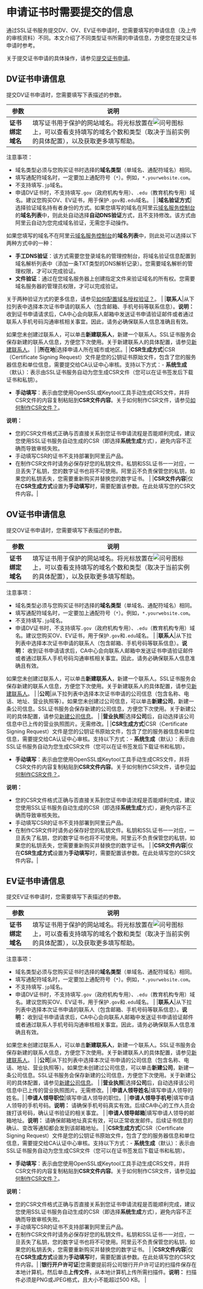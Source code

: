 # 申请证书时需要提交的信息

通过SSL证书服务提交DV、OV、EV证书申请时，您需要填写的申请信息（及上传的审核资料）不同。本文介绍了不同类型证书所需的申请信息，方便您在提交证书申请时参考。

关于提交证书申请的具体操作，请参见[提交证书申请](/intl.zh-CN/证书申请/提交证书申请.md)。

## DV证书申请信息

提交DV证书申请时，您需要填写下表描述的参数。

|参数|说明|
|--|--|
|**证书绑定域名**|填写证书用于保护的网站域名。将光标放置在![问号](https://static-aliyun-doc.oss-accelerate.aliyuncs.com/assets/img/zh-CN/5815070161/p223930.png)图标上，可以查看支持填写的域名个数和类型（取决于当前实例的具体配置），以及获取更多填写帮助。

注意事项：

-   域名类型必须与您购买证书时选择的**域名类型**（单域名、通配符域名）相同。
-   填写通配符域名时，一定要加上通配符号（`*`）。例如，`*.yourwebsite.com`。
-   不支持填写`.jp`域名。
-   申请DV证书时，不支持填写`.gov`（政府机构专用）、`.edu`（教育机构专用）域名。建议您购买OV、EV证书，用于保护`.gov`和`.edu`域名。 |
|**域名验证方式**|选择验证域名持有者身份的方式。如果您填写的域名在阿里云[域名服务控制台](https://dc.console.aliyun.com/next/#/domain/list/all-domain)的**域名列表**中，则此处自动选择**自动DNS验证**方式，且不支持修改。该方式由阿里云自动为您完成域名验证，无需您手动操作。

如果您填写的域名不在阿里云[域名服务控制台](https://dc.console.aliyun.com/next/#/domain/list/all-domain)的**域名列表**中，则此处可以选择以下两种方式中的一种：

-   **手工DNS验证**：该方式需要您登录域名的管理控制台，将域名验证信息配置到域名解析列表中（添加一条TXT类型的DNS解析记录）。您需要域名解析的管理权限，才可以完成验证。
-   **文件验证**：通过在您域名服务器上创建指定文件来验证域名的所有权。您需要域名服务器的管理员权限，才可以完成验证。

关于两种验证方式的更多信息，请参见[如何配置域名授权验证？](/intl.zh-CN/证书申请/常见问题/如何配置域名授权验证？.md)。 |
|**联系人**|从下拉列表中选择本次证书申请的联系人（包含邮箱、手机号码等联系信息）。**说明：** 收到证书申请请求后，CA中心会向联系人邮箱中发送证书申请验证邮件或者通过联系人手机号码沟通审核相关事宜。因此，请务必确保联系人信息准确且有效。

如果您未创建过联系人，可以单击**新建联系人**，新建一个联系人。SSL证书服务会保存新建的联系人信息，方便您下次使用。关于新建联系人的具体配置，请参见[新建联系人]()。 |
|**所在地**|选择申请人所在城市或地区。|
|**CSR生成方式**|CSR（Certificate Signing Request）文件是您的公钥证书原始文件，包含了您的服务器信息和单位信息，需要提交给CA认证中心审核。支持以下方式：-   **系统生成**（默认）：表示由SSL证书服务自动为您生成CSR文件（您可以在证书签发后下载证书和私钥）。
-   **手动填写**：表示由您使用OpenSSL或Keytool工具手动生成CRS文件，并将CSR文件的内容复制粘贴到**CSR文件内容**。关于如何制作CSR文件，请参见[如何制作CSR文件？]()。

**说明：**

-   您的CSR文件格式正确与否直接关系到您证书申请流程是否能顺利完成，建议您使用SSL证书服务自动生成的CSR（即选择**系统生成**方式），避免内容不正确而导致审核失败。
-   手动填写CSR的证书不支持部署到阿里云产品。
-   在制作CSR文件时请务必保存好您的私钥文件。私钥和SSL证书一一对应，一旦丢失了私钥，您的数字证书也将不可使用。阿里云不负责保管您的私钥，如果您的私钥丢失，您需要重新购买并替换您的数字证书。 |
|**CSR文件内容**|仅在**CSR生成方式**设置为**手动填写**时，需要配置该参数。在此处填写您的CSR文件内容。|

## OV证书申请信息

提交OV证书申请时，您需要填写下表描述的参数。

|参数|说明|
|--|--|
|**证书绑定域名**|填写证书用于保护的网站域名。将光标放置在![问号](https://static-aliyun-doc.oss-accelerate.aliyuncs.com/assets/img/zh-CN/5815070161/p223930.png)图标上，可以查看支持填写的域名个数和类型（取决于当前实例的具体配置），以及获取更多填写帮助。

注意事项：

-   域名类型必须与您购买证书时选择的**域名类型**（单域名、通配符域名）相同。
-   填写通配符域名时，一定要加上通配符号（`*`）。例如，`*.yourwebsite.com`。
-   不支持填写`.jp`域名。
-   申请DV证书时，不支持填写`.gov`（政府机构专用）、`.edu`（教育机构专用）域名。建议您购买OV、EV证书，用于保护`.gov`和`.edu`域名。 |
|**联系人**|从下拉列表中选择本次证书申请的联系人（包含邮箱、手机号码等联系信息）。**说明：** 收到证书申请请求后，CA中心会向联系人邮箱中发送证书申请验证邮件或者通过联系人手机号码沟通审核相关事宜。因此，请务必确保联系人信息准确且有效。

如果您未创建过联系人，可以单击**新建联系人**，新建一个联系人。SSL证书服务会保存新建的联系人信息，方便您下次使用。关于新建联系人的具体配置，请参见[新建联系人]()。 |
|**公司**|从下拉列表中选择本次证书申请的公司信息（包含名称、电话、地址、营业执照等）。如果您未创建过公司信息，可以单击**新建公司**，新建一条公司信息。SSL证书服务会保存新建的公司信息，方便您下次使用。关于新建公司的具体配置，请参见[新建公司信息]()。 |
|**营业执照**|选择**公司**后，自动选择该公司信息中已上传的营业执照图片。无需修改。|
|**CSR生成方式**|CSR（Certificate Signing Request）文件是您的公钥证书原始文件，包含了您的服务器信息和单位信息，需要提交给CA认证中心审核。支持以下方式：-   **系统生成**（默认）：表示由SSL证书服务自动为您生成CSR文件（您可以在证书签发后下载证书和私钥）。
-   **手动填写**：表示由您使用OpenSSL或Keytool工具手动生成CRS文件，并将CSR文件的内容复制粘贴到**CSR文件内容**。关于如何制作CSR文件，请参见[如何制作CSR文件？]()。

**说明：**

-   您的CSR文件格式正确与否直接关系到您证书申请流程是否能顺利完成，建议您使用SSL证书服务自动生成的CSR（即选择**系统生成**方式），避免内容不正确而导致审核失败。
-   手动填写CSR的证书不支持部署到阿里云产品。
-   在制作CSR文件时请务必保存好您的私钥文件。私钥和SSL证书一一对应，一旦丢失了私钥，您的数字证书也将不可使用。阿里云不负责保管您的私钥，如果您的私钥丢失，您需要重新购买并替换您的数字证书。 |
|**CSR文件内容**|仅在**CSR生成方式**设置为**手动填写**时，需要配置该参数。在此处填写您的CSR文件内容。|

## EV证书申请信息

提交EV证书申请时，您需要填写下表描述的参数。

|参数|说明|
|--|--|
|**证书绑定域名**|填写证书用于保护的网站域名。将光标放置在![问号](https://static-aliyun-doc.oss-accelerate.aliyuncs.com/assets/img/zh-CN/5815070161/p223930.png)图标上，可以查看支持填写的域名个数和类型（取决于当前实例的具体配置），以及获取更多填写帮助。

注意事项：

-   域名类型必须与您购买证书时选择的**域名类型**（单域名、通配符域名）相同。
-   填写通配符域名时，一定要加上通配符号（`*`）。例如，`*.yourwebsite.com`。
-   不支持填写`.jp`域名。
-   申请DV证书时，不支持填写`.gov`（政府机构专用）、`.edu`（教育机构专用）域名。建议您购买OV、EV证书，用于保护`.gov`和`.edu`域名。 |
|**联系人**|从下拉列表中选择本次证书申请的联系人（包含邮箱、手机号码等联系信息）。**说明：** 收到证书申请请求后，CA中心会向联系人邮箱中发送证书申请验证邮件或者通过联系人手机号码沟通审核相关事宜。因此，请务必确保联系人信息准确且有效。

如果您未创建过联系人，可以单击**新建联系人**，新建一个联系人。SSL证书服务会保存新建的联系人信息，方便您下次使用。关于新建联系人的具体配置，请参见[新建联系人]()。 |
|**公司**|从下拉列表中选择本次证书申请的公司信息（包含名称、电话、地址、营业执照等）。如果您未创建过公司信息，可以单击**新建公司**，新建一条公司信息。SSL证书服务会保存新建的公司信息，方便您下次使用。关于新建公司的具体配置，请参见[新建公司信息]()。 |
|**营业执照**|选择**公司**后，自动选择该公司信息中已上传的营业执照图片。无需修改。|
|**申请人领导姓名**|填写申请人领导的姓名。|
|**申请人领导职位**|填写申请人领导的职位。|
|**申请人领导手机号**|填写申请人领导的手机号码。**说明：** 请确保手机号码真实有效。后续CA中心的工作人员会拨打该号码，确认证书验证的相关事宜。 |
|**申请人领导邮箱**|填写申请人领导的邮箱地址。**说明：** 请确保邮箱地址真实有效，可以正常收发邮件。后续证书信息的确认、变改等通知都会发到该邮箱地址。 |
|**CSR生成方式**|CSR（Certificate Signing Request）文件是您的公钥证书原始文件，包含了您的服务器信息和单位信息，需要提交给CA认证中心审核。支持以下方式：-   **系统生成**（默认）：表示由SSL证书服务自动为您生成CSR文件（您可以在证书签发后下载证书和私钥）。
-   **手动填写**：表示由您使用OpenSSL或Keytool工具手动生成CRS文件，并将CSR文件的内容复制粘贴到**CSR文件内容**。关于如何制作CSR文件，请参见[如何制作CSR文件？]()。

**说明：**

-   您的CSR文件格式正确与否直接关系到您证书申请流程是否能顺利完成，建议您使用SSL证书服务自动生成的CSR（即选择**系统生成**方式），避免内容不正确而导致审核失败。
-   手动填写CSR的证书不支持部署到阿里云产品。
-   在制作CSR文件时请务必保存好您的私钥文件。私钥和SSL证书一一对应，一旦丢失了私钥，您的数字证书也将不可使用。阿里云不负责保管您的私钥，如果您的私钥丢失，您需要重新购买并替换您的数字证书。 |
|**CSR文件内容**|仅在**CSR生成方式**设置为**手动填写**时，需要配置该参数。在此处填写您的CSR文件内容。|
|**银行开户许可证**|您需要提前将公司银行开户许可证的扫描件保存在本地计算机，然后单击**上传文件**，从本地计算机上传所需扫描件。**说明：** 扫描件必须是PNG或JPEG格式，且大小不能超过500 KB。 |

